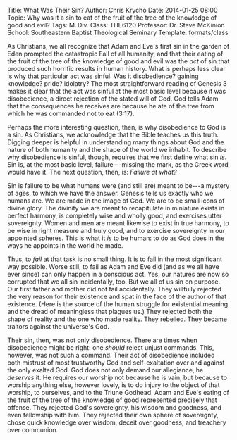 Title: What Was Their Sin?
Author: Chris Krycho
Date: 2014-01-25 08:00
Topic: Why was it a sin to eat of the fruit of the tree of the knowledge of good and evil?
Tags: M.&thinsp;Div.
Class: THE6120
Professor: Dr. Steve McKinion
School: Southeastern Baptist Theological Seminary
Template: formats/class

As Christians, we all recognize that Adam and Eve's first sin in the garden of Eden prompted the catastropic Fall of all humanity, and that their eating of the fruit of the tree of the knowledge of good and evil was the *act* of sin that produced such horrific results in human history. What is perhaps less clear is why that particular act was sinful. Was it disobedience? gaining knowledge? pride? idolatry? The most straightforward reading of Genesis 3 makes it clear that the act was sinful at the most basic level because it was disobedience, a direct rejection of the stated will of God. God tells Adam that the consequences he receives are because he ate of the tree from which he was commanded not to eat (3:17).

Perhaps the more interesting question, then, is why disobedience to God is a sin. As Christians, we acknowledge that the Bible teaches us this truth. Digging deeper is helpful in understanding many things about God and the nature of both humanity and the shape of the world we inhabit. To describe why disobedience is sinful, though, requires that we first define what sin *is*. Sin is, at the most basic level, failure---missing the mark, as the Greek word would have it. The next question, then, is: *Failure at what?*

Sin is failure to be what humans were (and still are) meant to be---a mystery of ages, to which we have the answer. Genesis tells us exactly who we humans are. We are made in the image of God. We are to be small icons of divine glory. The divinity we are meant to recapitulate in miniature exists in perfect harmony, is completely wise and wholly good, and exercises utter sovereignty. Women and men are meant likewise to exist in true harmony, to be wise in right measure and truly good, and to exercise sovereignty in our appointed spheres. This is what it *is* to be human: to do as God does in the ways he appoints in the world he made.

Thus, to *fail* at that task is no small thing. It is to fail in the most significant way possible. Worse still, to fail as Adam and Eve did (and as we all have ever since) can only happen in a conscious act. Yes, our natures are now so corrupted that we all sin incidentally, too. But we all of us sin on purpose. Our first father and mother did not fail accidentally. They willfully rejected the very reason for their existence and spat in the face of the author of that existence. (Here is the source of the human struggle for existential meaning and the dread of meaningless that plagues us.) They rejected both the shape of reality and the one who made reality. They rebelled. They became traitors against the universe's God.

Their sin, then, was not only disobedience. There are times when disobedience might be right: one *should* reject unjust commands. This, however, was not such a command. Their act of disobedience included both mistrust of most trustworthy God and self-exaltation over and against the only exalted God. God does not only demand our allegiance, he *deserves* it. He requires our worship not because he is vain, but because to worship anything else, however lovely, is to do injury to the object of that worship, to ourselves, and to the Triune Godhead. Adam and Eve's eating of the fruit of the tree of the knowledge of good represented precisely that offense. They rejected God's sovereignty, his wisdom and goodness, and even fellowship with him. They rejected their own sphere of sovereignty, chose quick knowledge over wisdom, deceit over goodness, and treachery over communion.